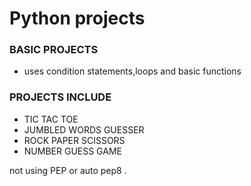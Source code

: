 <h1>
 Python projects
 </h1>
<h3>
 BASIC PROJECTS</h3>
  <ul>
 <li>uses condition statements,loops and basic functions</li>
 </ul>
 <h3>PROJECTS INCLUDE</h3>
 <ul>
 <li>TIC TAC TOE</li>
 <li>JUMBLED WORDS GUESSER</li>
 <li>ROCK PAPER SCISSORS</li>
 <li>NUMBER GUESS GAME</li>
 </ul>
  
 
 
 not using PEP or auto pep8 .
